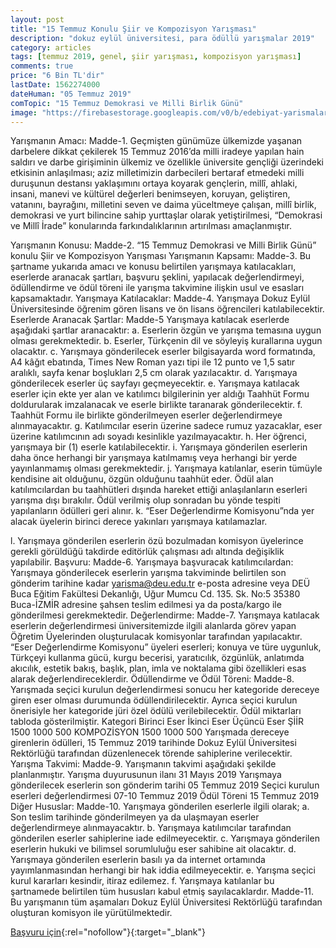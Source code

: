 ```yaml
---
layout: post
title: "15 Temmuz Konulu Şiir ve Kompozisyon Yarışması"
description: "dokuz eylül üniversitesi, para ödüllü yarışmalar 2019"
category: articles
tags: [temmuz 2019, genel, şiir yarışması, kompozisyon yarışması]
comments: true
price: "6 Bin TL'dir"
lastDate: 1562274000
dateHuman: "05 Temmuz 2019"
comTopic: "15 Temmuz Demokrasi ve Milli Birlik Günü"
image: "https://firebasestorage.googleapis.com/v0/b/edebiyat-yarismalari.appspot.com/o/15-temmuz-siir-ve-kompozisyon-yarismasi.jpg?alt=media&token=ea54ec30-c5b3-4273-a168-a52274e67a26"
---
```


Yarışmanın Amacı:
Madde-1. Geçmişten günümüze ülkemizde yaşanan darbelere dikkat çekilerek 15 Temmuz 2016’da milli
iradeye yapılan hain saldırı ve darbe girişiminin ülkemiz ve özellikle üniversite gençliği üzerindeki etkisinin
anlaşılması; aziz milletimizin darbecileri bertaraf etmedeki milli duruşunun destansı yaklaşımını ortaya
koyarak gençlerin, millî, ahlaki, insani, manevi ve kültürel değerleri benimseyen, koruyan, geliştiren,
vatanını, bayrağını, milletini seven ve daima yüceltmeye çalışan, millî birlik, demokrasi ve yurt bilincine
sahip yurttaşlar olarak yetiştirilmesi, “Demokrasi ve Millî İrade” konularında farkındalıklarının artırılması
amaçlanmıştır.

Yarışmanın Konusu:
Madde-2. “15 Temmuz Demokrasi ve Milli Birlik Günü” konulu Şiir ve Kompozisyon Yarışması
Yarışmanın Kapsamı:
Madde-3. Bu şartname yukarıda amacı ve konusu belirtilen yarışmaya katılacakları, eserlerde aranacak
şartları, başvuru şeklini, yapılacak değerlendirmeyi, ödüllendirme ve ödül töreni ile yarışma takvimine
ilişkin usul ve esasları kapsamaktadır.
Yarışmaya Katılacaklar:
Madde-4. Yarışmaya Dokuz Eylül Üniversitesinde öğrenim gören lisans ve ön lisans öğrencileri
katılabilecektir.
Eserlerde Aranacak Şartlar:
Madde-5 Yarışmaya katılacak eserlerde aşağıdaki şartlar aranacaktır:
a. Eserlerin özgün ve yarışma temasına uygun olması gerekmektedir.
b. Eserler, Türkçenin dil ve söyleyiş kurallarına uygun olacaktır.
c. Yarışmaya gönderilecek eserler bilgisayarda word formatında, A4 kâğıt ebatında, Times New Roman
yazı tipi ile 12 punto ve 1,5 satır aralıklı, sayfa kenar boşlukları 2,5 cm olarak yazılacaktır.
d. Yarışmaya gönderilecek eserler üç sayfayı geçmeyecektir.
e. Yarışmaya katılacak eserler için ekte yer alan ve katılımcı bilgilerinin yer aldığı Taahhüt Formu
doldurularak imzalanacak ve eserle birlikte taranarak gönderilecektir.
f. Taahhüt Formu ile birlikte gönderilmeyen eserler değerlendirmeye alınmayacaktır.
g. Katılımcılar eserin üzerine sadece rumuz yazacaklar, eser üzerine katılımcının adı soyadı kesinlikle
yazılmayacaktır.
h. Her öğrenci, yarışmaya bir (1) eserle katılabilecektir.
i. Yarışmaya gönderilen eserlerin daha önce herhangi bir yarışmaya katılmamış veya herhangi bir yerde
yayınlanmamış olması gerekmektedir.
j. Yarışmaya katılanlar, eserin tümüyle kendisine ait olduğunu, özgün olduğunu taahhüt eder. Ödül alan
katılımcılardan bu taahhütleri dışında hareket ettiği anlaşılanların eserleri yarışma dışı bırakılır. Ödül
verilmiş olup sonradan bu yönde tespiti yapılanların ödülleri geri alınır.
k. “Eser Değerlendirme Komisyonu”nda yer alacak üyelerin birinci derece yakınları yarışmaya
katılamazlar.

l. Yarışmaya gönderilen eserlerin özü bozulmadan komisyon üyelerince gerekli görüldüğü takdirde
editörlük çalışması adı altında değişiklik yapılabilir.
Başvuru:
Madde-6. Yarışmaya başvuracak katılımcılardan:
Yarışmaya gönderilecek eserlerin yarışma takviminde belirtilen son gönderim tarihine kadar
yarisma@deu.edu.tr e-posta adresine veya DEÜ Buca Eğitim Fakültesi Dekanlığı, Uğur Mumcu Cd. 135.
Sk. No:5 35380 Buca-İZMİR adresine şahsen teslim edilmesi ya da posta/kargo ile gönderilmesi
gerekmektedir.
Değerlendirme:
Madde-7. Yarışmaya katılacak eserlerin değerlendirmesi üniversitemizde ilgili alanlarda görev yapan
Öğretim Üyelerinden oluşturulacak komisyonlar tarafından yapılacaktır. “Eser Değerlendirme Komisyonu”
üyeleri eserleri; konuya ve türe uygunluk, Türkçeyi kullanma gücü, kurgu becerisi, yaratıcılık, özgünlük,
anlatımda akıcılık, estetik bakış, başlık, plan, imla ve noktalama gibi özellikleri esas alarak
değerlendireceklerdir.
Ödüllendirme ve Ödül Töreni:
Madde-8. Yarışmada seçici kurulun değerlendirmesi sonucu her kategoride dereceye giren eser olması
durumunda ödüllendirilecektir. Ayrıca seçici kurulun önerisiyle her kategoride jüri özel ödülü
verilebilecektir. Ödül miktarları tabloda gösterilmiştir.
Kategori Birinci Eser İkinci Eser Üçüncü Eser
ŞİİR 1500 1000 500
KOMPOZİSYON 1500 1000 500
Yarışmada dereceye girenlerin ödülleri, 15 Temmuz 2019 tarihinde Dokuz Eylül Üniversitesi Rektörlüğü
tarafından düzenlenecek törende sahiplerine verilecektir.
Yarışma Takvimi:
Madde-9. Yarışmanın takvimi aşağıdaki şekilde planlanmıştır.
Yarışma duyurusunun ilanı 31 Mayıs 2019
Yarışmaya gönderilecek eserlerin son gönderim tarihi 05 Temmuz 2019
Seçici kurulun eserleri değerlendirmesi 07-10 Temmuz 2019
Ödül Töreni 15 Temmuz 2019
Diğer Hususlar:
Madde-10. Yarışmaya gönderilen eserlerle ilgili olarak;
a. Son teslim tarihinde gönderilmeyen ya da ulaşmayan eserler değerlendirmeye alınmayacaktır.
b. Yarışmaya katılımcılar tarafından gönderilen eserler sahiplerine iade edilmeyecektir.
c. Yarışmaya gönderilen eserlerin hukuki ve bilimsel sorumluluğu eser sahibine ait olacaktır.
d. Yarışmaya gönderilen eserlerin basılı ya da internet ortamında yayımlanmasından herhangi bir hak
iddia edilmeyecektir.
e. Yarışma seçici kurul kararları kesindir, itiraz edilemez.
f. Yarışmaya katılanlar bu şartnamede belirtilen tüm hususları kabul etmiş sayılacaklardır.
Madde-11. Bu yarışmanın tüm aşamaları Dokuz Eylül Üniversitesi Rektörlüğü tarafından oluşturan
komisyon ile yürütülmektedir.

[Başvuru için](https://www.deu.edu.tr/duyurular/15-temmuz-demokrasi-ve-milli-birlik-gunu-konulu-siir-ve-kompozisyon-yarismasi/?utm_source=edebiyatyarismalari.com&utm_medium=affiliate&utm_campaign=cpc){:rel="nofollow"}{:target="_blank"}
